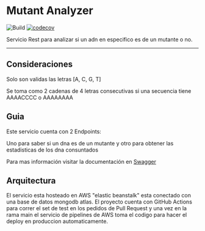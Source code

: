 # Mutant Analyzer
![Build](https://github.com/FredeHG/mutant/workflows/build/badge.svg)
[![codecov](https://codecov.io/gh/FredeHG/mutant/branch/master/graph/badge.svg)](https://codecov.io/gh/FredeHG/mutant)

Servicio Rest para analizar si un adn en especifico es de un mutante o no.

---

## Consideraciones

Solo son validas las letras [A, C, G, T]

Se toma como 2 cadenas de 4 letras consecutivas si una secuencia tiene AAAACCCC o AAAAAAAA

## Guia
Este servicio cuenta con 2 Endpoints:

Uno para saber si un dna es de un mutante y otro para obtener las estadisticas de los dna consuntados

Para mas información visitar la documentación en [Swagger](http://mutantmeli-env.eba-vmskaduw.us-east-2.elasticbeanstalk.com/swagger-ui.html)


## Arquitectura

El servicio esta hosteado en AWS "elastic beanstalk" esta conectado con una base de datos mongodb atlas.
El proyecto cuenta con GitHub Actions para correr el set de test en los pedidos de Pull Request
y una vez en la rama main el servicio de pipelines de AWS toma el codigo para hacer el deploy en produccion automaticamente. 



